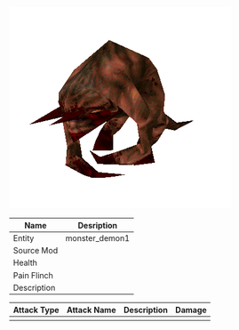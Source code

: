 ![Monster Picture](assets/img/fiend.png)

|Name  |Desription|
|------|-------------|
|Entity|monster_demon1|
|Source Mod||
|Health||
|Pain Flinch||
|Description||

|Attack Type|Attack Name|Description|Damage|
|-----------|-----------|-----------|------|
||||
